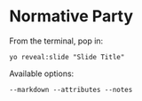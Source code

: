 
# Normative Party

From the terminal, pop in:

  ```yo reveal:slide "Slide Title"```

Available options:

 ```--markdown --attributes --notes```
